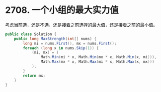 # 2708. 一个小组的最大实力值

考虑当前选，还是不选，还是接着之前选择的最大值，还是接着之前的最小值。

```csharp
public class Solution {
    public long MaxStrength(int[] nums) {
        long mi = nums.First(), mx = nums.First();
        foreach (long x in nums.Skip(1)) {
            (mi, mx) = (
                Math.Min(mi * x, Math.Min(mx * x, Math.Min(x, mi))),
                Math.Max(mx * x, Math.Max(mi * x, Math.Max(x, mx)))
            );
        }
        return mx;
    }
}
```